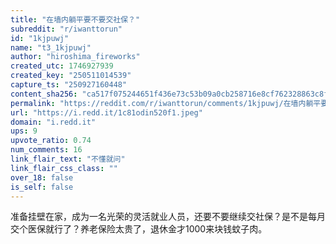 ```yaml
---
title: "在墙内躺平要不要交社保？"
subreddit: "r/iwanttorun"
id: "1kjpuwj"
name: "t3_1kjpuwj"
author: "hiroshima_fireworks"
created_utc: 1746927939
created_key: "250511014539"
capture_ts: "250927160448"
content_sha256: "ca517f075244651f436e73c53b09a0cb258716e8cf762328863c8f6cab2e9c0d"
permalink: "https://reddit.com/r/iwanttorun/comments/1kjpuwj/在墙内躺平要不要交社保/"
url: "https://i.redd.it/1c81odin520f1.jpeg"
domain: "i.redd.it"
ups: 9
upvote_ratio: 0.74
num_comments: 16
link_flair_text: "不懂就问"
link_flair_css_class: ""
over_18: false
is_self: false
---
```


准备挂壁在家，成为一名光荣的灵活就业人员，还要不要继续交社保？是不是每月交个医保就行了？养老保险太贵了，退休金才1000来块钱蚊子肉。
